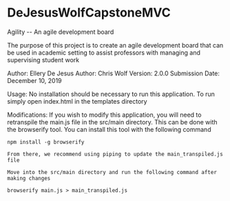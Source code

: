 # DeJesusWolfCapstoneMVC

Agility -- An agile development board

The purpose of this project is to create an agile development board that can be used in academic
setting to assist professors with managing and supervising student work

Author: Ellery De Jesus
Author: Chris Wolf
Version: 2.0.0
Submission Date: December 10, 2019

Usage:
    No installation should be necessary to run this application.  To run simply open index.html
    in the templates directory

Modifications:
    If you wish to modify this application, you will need to retranspile the main.js file in
    the src/main directory.  This can be done with the browserify tool.  You can install this 
    tool with the following command

    npm install -g browserify

    From there, we recommend using piping to update the main_transpiled.js file

    Move into the src/main directory and run the following command after making changes

    browserify main.js > main_transpiled.js
